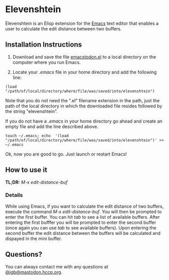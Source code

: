 # Elevenshtein

Elevenshtein is an Elisp extension for the [Emacs](https://www.gnu.org/software/emacs/) text editor that enables a user to calculate the edit distance between two buffers.

## Installation Instructions

1. Download and save the file [emacstodon.el](https://raw.githubusercontent.com/igb/elevenshtein/master/elevenshtein.el) to a local directory on the computer where you run Emacs.

2. Locate your *.emacs* file in your home directory and add the following line:
```Elisp
(load "/path/of/local/directory/where/file/was/saved/into/elevenshtein")
```
Note that you do not need the ".el" filename extension in the path, just the path of the local directory in which the downloaded file resides followed by the string "elevenshtein".

If you do not have a *.emacs* in your home directory go ahead and create an empty file and add the line described above.

```Shell
touch ~/.emacs; echo  '(load "/path/of/local/directory/where/file/was/saved/into/elevenshtein")' >> ~/.emacs
```
Ok, now you are good to go. Just launch or restart Emacs!

## How to use it

**TL;DR:** *M-x edit-distance-buf*

### Details ###
While using Emacs, if you want to calculate the edit distance of two buffers, execute the command *M-x edit-distance-buf*. You will then be prompted to enter the first buffer. You can hit *tab* to see a list of available buffers. After entering the first bufffer you will be prompted to enter the second buffer (once again you can use *tab* to see available buffers). Upon entering the second buffer the edit distance between the buffers will be calculated and dispayed in the mini buffer.

## Questions? ##

You can always contact me with any questions at [@igb@mastodon.hccp.org](https://mastodon.hccp.org/@igb).
